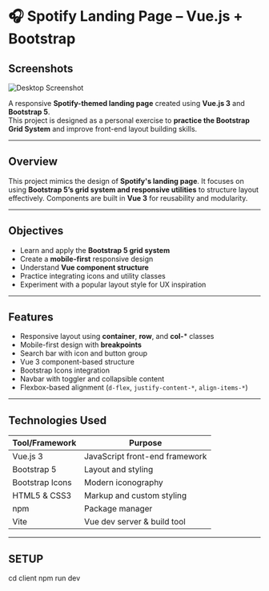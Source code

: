 # 🎧 Spotify Landing Page – Vue.js + Bootstrap


## Screenshots
![Desktop Screenshot](src/assets/desktop_view.png)

A responsive **Spotify-themed landing page** created using **Vue.js 3** and **Bootstrap 5**.  
This project is designed as a personal exercise to **practice the Bootstrap Grid System** and improve front-end layout building skills.

---

## Overview

This project mimics the design of **Spotify's landing page**. It focuses on using **Bootstrap 5’s grid system and responsive utilities** to structure layout effectively. Components are built in **Vue 3** for reusability and modularity.

---

## Objectives

- Learn and apply the **Bootstrap 5 grid system**
- Create a **mobile-first** responsive design
- Understand **Vue component structure**
- Practice integrating icons and utility classes
- Experiment with a popular layout style for UX inspiration

---

## Features

- Responsive layout using **container**, **row**, and **col-*** classes
- Mobile-first design with **breakpoints**
- Search bar with icon and button group
- Vue 3 component-based structure
- Bootstrap Icons integration
- Navbar with toggler and collapsible content
- Flexbox-based alignment (`d-flex`, `justify-content-*`, `align-items-*`)

---

## Technologies Used

| Tool/Framework     | Purpose                              |
|--------------------|--------------------------------------|
| Vue.js 3           | JavaScript front-end framework       |
| Bootstrap 5        | Layout and styling                   |
| Bootstrap Icons    | Modern iconography                   |
| HTML5 & CSS3       | Markup and custom styling            |
| npm                | Package manager                      |
| Vite               | Vue dev server & build tool          |

---


## SETUP

cd client
npm run dev



